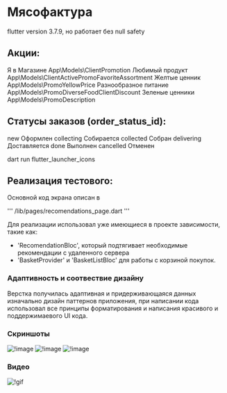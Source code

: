 # Мясофактура

flutter version 3.7.9, но работает без null safety

## Акции:

Я в Магазине App\\Models\\ClientPromotion
Любимый продукт App\\Models\\ClientActivePromoFavoriteAssortment
Желтые ценник App\\Models\\PromoYellowPrice
Разнообразное питание App\\Models\\PromoDiverseFoodClientDiscount
Зеленые ценники App\\Models\\PromoDescription

## Статусы заказов (order_status_id):

new Оформлен
collecting Собирается
collected Собран
delivering Доставляется
done Выполнен
cancelled Отменен


dart run flutter_launcher_icons

## Реализация тестового: 
Основной код экрана описан в 

'''
/lib/pages/recomendations_page.dart
'''

Для реализации использовал уже имеющиеся в проекте зависимости, такие как: 
- 'RecomendationBloc', который подтягивает необходимые рекомендации с удаленного сервера
- 'BasketProvider' и 'BasketListBloc' для работы с корзиной покупок.

### Адаптивность и соотвествие дизайну
Верстка получилась адаптивная и придерживающаяся данных изначально дизайн паттернов приложения, при написании кода использовал все принципы форматирования и написания красивого и поддержимаевого UI кода.

### Скриншоты
![!image](res/photo_2025-07-11_22-47-04.jpg)
![!image](res/photo_2025-07-11_22-47-27.jpg)
![!image](res/photo_2025-07-11_22-47-30.jpg)

### Видео
![!gif](res/video_2025-07-11_22-51-43.gif)